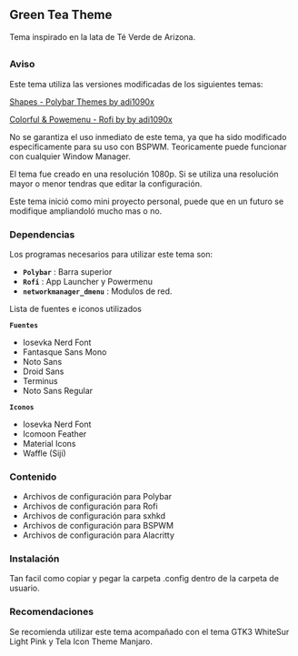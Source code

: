 <h2>Green Tea Theme</h2>

<p>
Tema inspirado en la lata de Té Verde de Arizona.  
</p>

##

### Aviso
Este tema utiliza las versiones modificadas de los siguientes temas:

<a href="https://github.com/adi1090x/polybar-themes">Shapes - Polybar Themes by adi1090x</a>

<a href="https://github.com/adi1090x/rofi">Colorful & Powemenu - Rofi by by adi1090x</a>

No se garantiza el uso inmediato de este tema, ya que ha sido modificado especificamente para su uso con BSPWM. Teoricamente puede funcionar con cualquier Window Manager.

El tema fue creado en una resolución 1080p. Si se utiliza una resolución mayor o menor tendras que editar la configuración.

Este tema inició como mini proyecto personal, puede que en un futuro se modifique ampliandoló mucho mas o no.

### Dependencias
Los programas necesarios para utilizar este tema son:

- **`Polybar`** : Barra superior
- **`Rofi`** : App Launcher y Powermenu
- **`networkmanager_dmenu`** : Modulos de red.

Lista de fuentes e iconos utilizados

**`Fuentes`**
- Iosevka Nerd Font
- Fantasque Sans Mono
- Noto Sans
- Droid Sans
- Terminus
- Noto Sans Regular

**`Iconos`**
- Iosevka Nerd Font
- Icomoon Feather
- Material Icons
- Waffle (Siji)

### Contenido
- Archivos de configuración para Polybar
- Archivos de configuración para Rofi
- Archivos de configuración para sxhkd
- Archivos de configuración para BSPWM
- Archivos de configuración para Alacritty

### Instalación
Tan facil como copiar y pegar la carpeta .config dentro de la carpeta de usuario.

### Recomendaciones
Se recomienda utilizar este tema acompañado con el tema GTK3 WhiteSur Light Pink y Tela Icon Theme Manjaro.
